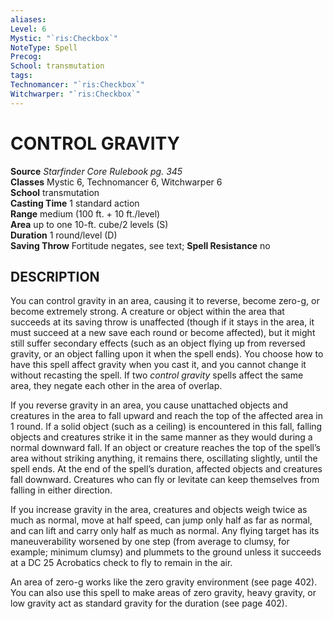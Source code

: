 ```yaml
---
aliases: 
Level: 6
Mystic: "`ris:Checkbox`"
NoteType: Spell
Precog: 
School: transmutation 
tags: 
Technomancer: "`ris:Checkbox`"
Witchwarper: "`ris:Checkbox`"
---
```

# CONTROL GRAVITY

**Source** _Starfinder Core Rulebook pg. 345_  
**Classes** Mystic 6, Technomancer 6, Witchwarper 6  
**School** transmutation  
**Casting Time** 1 standard action  
**Range** medium (100 ft. + 10 ft./level)  
**Area** up to one 10-ft. cube/2 levels (S)  
**Duration** 1 round/level (D)  
**Saving Throw** Fortitude negates, see text; **Spell Resistance** no

## DESCRIPTION

You can control gravity in an area, causing it to reverse, become zero-g, or become extremely strong. A creature or object within the area that succeeds at its saving throw is unaffected (though if it stays in the area, it must succeed at a new save each round or become affected), but it might still suffer secondary effects (such as an object flying up from reversed gravity, or an object falling upon it when the spell ends). You choose how to have this spell affect gravity when you cast it, and you cannot change it without recasting the spell. If two _control gravity_ spells affect the same area, they negate each other in the area of overlap.

If you reverse gravity in an area, you cause unattached objects and creatures in the area to fall upward and reach the top of the affected area in 1 round. If a solid object (such as a ceiling) is encountered in this fall, falling objects and creatures strike it in the same manner as they would during a normal downward fall. If an object or creature reaches the top of the spell’s area without striking anything, it remains there, oscillating slightly, until the spell ends. At the end of the spell’s duration, affected objects and creatures fall downward. Creatures who can fly or levitate can keep themselves from falling in either direction.

If you increase gravity in the area, creatures and objects weigh twice as much as normal, move at half speed, can jump only half as far as normal, and can lift and carry only half as much as normal. Any flying target has its maneuverability worsened by one step (from average to clumsy, for example; minimum clumsy) and plummets to the ground unless it succeeds at a DC 25 Acrobatics check to fly to remain in the air.

An area of zero-g works like the zero gravity environment (see page 402). You can also use this spell to make areas of zero gravity, heavy gravity, or low gravity act as standard gravity for the duration (see page 402).
